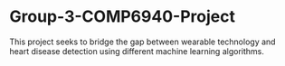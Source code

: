 # Group-3-COMP6940-Project
This project seeks to bridge the gap between wearable technology and heart disease detection using different machine learning algorithms.
